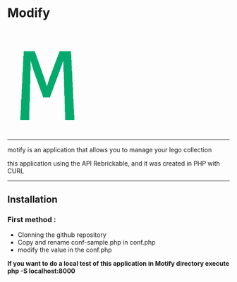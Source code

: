 # Modify 

<img src=".//Assets/picture/motify.png" alt="drawing" style="width:200px;"/>

_________________________________


motify is an application that allows you to manage your lego collection

this application using the API Rebrickable, and it was created in PHP with CURL

_____
## Installation

### __First method__ :
- Clonning the github repository
- Copy and rename conf-sample.php in conf.php
- modify the value in the conf.php

**If you want to do a local test of this application in Motify directory execute php -S localhost:8000**
 
